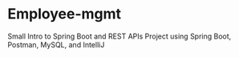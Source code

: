 # Employee-mgmt
Small Intro to Spring Boot and REST APIs Project using Spring Boot, Postman, MySQL, and IntelliJ
